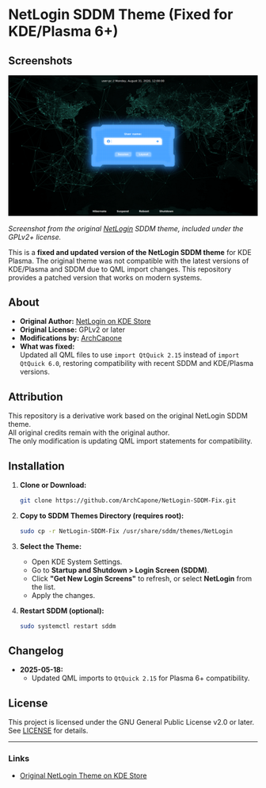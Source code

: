 # NetLogin SDDM Theme (Fixed for KDE/Plasma 6+)

## Screenshots

![NetLogin SDDM Theme Screenshot](screenshot.png)

_Screenshot from the original [NetLogin](https://store.kde.org/p/1425334/) SDDM theme, included under the GPLv2+ license._


This is a **fixed and updated version of the NetLogin SDDM theme** for KDE Plasma. The original theme was not compatible with the latest versions of KDE/Plasma and SDDM due to QML import changes. This repository provides a patched version that works on modern systems.

## About

- **Original Author:** [NetLogin on KDE Store](https://store.kde.org/p/1425334/)
- **Original License:** GPLv2 or later
- **Modifications by:** [ArchCapone](https://github.com/ArchCapone)
- **What was fixed:**  
  Updated all QML files to use `import QtQuick 2.15` instead of `import QtQuick 6.0`, restoring compatibility with recent SDDM and KDE/Plasma versions.

## Attribution

This repository is a derivative work based on the original NetLogin SDDM theme.  
All original credits remain with the original author.  
The only modification is updating QML import statements for compatibility.

## Installation

1. **Clone or Download:**
   ```bash
   git clone https://github.com/ArchCapone/NetLogin-SDDM-Fix.git
   ```

2. **Copy to SDDM Themes Directory (requires root):**
   ```bash
   sudo cp -r NetLogin-SDDM-Fix /usr/share/sddm/themes/NetLogin
   ```

3. **Select the Theme:**
   - Open KDE System Settings.
   - Go to **Startup and Shutdown > Login Screen (SDDM)**.
   - Click **"Get New Login Screens"** to refresh, or select **NetLogin** from the list.
   - Apply the changes.

4. **Restart SDDM (optional):**
   ```bash
   sudo systemctl restart sddm
   ```

## Changelog

- **2025-05-18:**  
  - Updated QML imports to `QtQuick 2.15` for Plasma 6+ compatibility.

## License

This project is licensed under the GNU General Public License v2.0 or later.  
See [LICENSE](LICENSE) for details.

---

### Links

- [Original NetLogin Theme on KDE Store](https://store.kde.org/p/1425334/)
